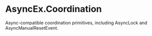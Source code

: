 # AsyncEx.Coordination
Async-compatible coordination primitives, including AsyncLock and AsyncManualResetEvent.
